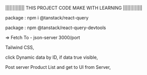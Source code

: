||||||||||||| THIS PROJECT CODE MAKE WITH LEARNING |||||||||||||

package : npm i @tanstack/react-query

package : npm @tanstack/react-query-devtools

=> Fetch To - json-server 3000/port

Tailwind CSS,



click Dynamic data by ID, if data true visible,

Post server Product List and get to UI from Server,
